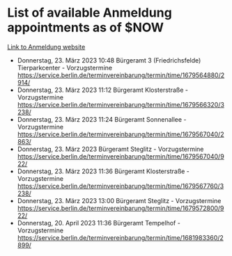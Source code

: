 # List of available Anmeldung appointments as of $NOW
[Link to Anmeldung website](https://service.berlin.de/terminvereinbarung/termin/tag.php?termin=1&anliegen[]=120686&dienstleisterlist=122210,122217,327316,122219,327312,122227,327314,122231,327346,122243,327348,122254,122252,329742,122260,329745,122262,329748,122271,327278,122273,327274,122277,327276,330436,122280,327294,122282,327290,122284,327292,122291,327270,122285,327266,122286,327264,122296,327268,150230,329760,122297,327286,122294,327284,122312,329763,122314,329775,122304,327330,122311,327334,122309,327332,317869,122281,327352,122279,329772,122283,122276,327324,122274,327326,122267,329766,122246,327318,122251,327320,122257,327322,122208,327298,122226,327300&herkunft=http%3A%2F%2Fservice.berlin.de%2Fdienstleistung%2F120686%2F)
- Donnerstag, 23. März 2023 10:48 Bürgeramt 3 (Friedrichsfelde) Tierparkcenter - Vorzugstermine https://service.berlin.de/terminvereinbarung/termin/time/1679564880/2914/
- Donnerstag, 23. März 2023 11:12 Bürgeramt Klosterstraße - Vorzugstermine https://service.berlin.de/terminvereinbarung/termin/time/1679566320/3238/
- Donnerstag, 23. März 2023 11:24 Bürgeramt Sonnenallee - Vorzugstermine https://service.berlin.de/terminvereinbarung/termin/time/1679567040/2863/
- Donnerstag, 23. März 2023  Bürgeramt Steglitz - Vorzugstermine https://service.berlin.de/terminvereinbarung/termin/time/1679567040/922/
- Donnerstag, 23. März 2023 11:36 Bürgeramt Klosterstraße - Vorzugstermine https://service.berlin.de/terminvereinbarung/termin/time/1679567760/3238/
- Donnerstag, 23. März 2023 13:00 Bürgeramt Steglitz - Vorzugstermine https://service.berlin.de/terminvereinbarung/termin/time/1679572800/922/
- Donnerstag, 20. April 2023 11:36 Bürgeramt Tempelhof - Vorzugstermine https://service.berlin.de/terminvereinbarung/termin/time/1681983360/2899/
